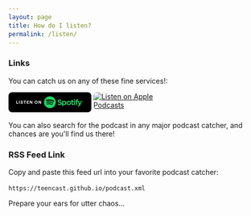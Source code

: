 ```yaml
---
layout: page
title: How do I listen?
permalink: /listen/
---
```


### Links

You can catch us on any of these fine services!:

<a href="https://open.spotify.com/show/7L6wcwJasLRRtviTspKHlZ" style="display: inline-block; overflow: hidden; border-radius: 6px; width: 165px; height: 40px;"><img src=images\spotbadge.png alt="Listen on Spotify" style="border-radius: 6px; width: 165px; height: 40px;"></a>
<a href="https://podcasts.apple.com/us/podcast/the-r-teenagers-teencast/id1558379661?itsct=podcast_box&amp;itscg=30200" style="display: inline-block; overflow: hidden; border-radius: 6px; width: 165px; height: 40px;"><img src="https://tools.applemediaservices.com/api/badges/listen-on-apple-podcasts/badge/en-us?size=250x83&amp;releaseDate=1609540200&h=853c1489fbd36d3fa4baecf33acb67f9" alt="Listen on Apple Podcasts" style="border-radius: 6px; width: 165px; height: 40px;"></a>

You can also search for the podcast in any major podcast catcher, and chances are you'll find us there!

### RSS Feed Link

Copy and paste this feed url into your favorite podcast catcher:

`https://teencast.github.io/podcast.xml`


Prepare your ears for utter chaos...